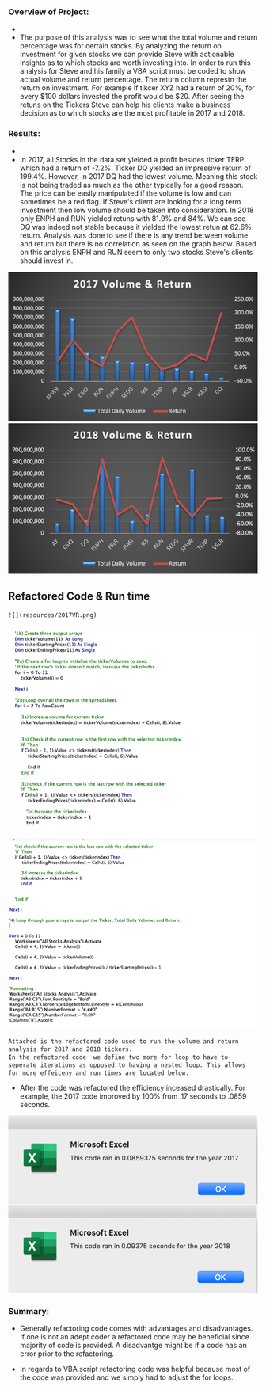 ### Overview of Project:
-
- The purpose of this analysis was to see what the total volume and return percentage was for certain stocks. By analyzing the return on investment for given stocks we can provide Steve with actionable insights as to which stocks are worth investing into. In order to run this analysis for Steve and his family a VBA script must be coded to show actual volume and return percentage. The return column represtn the return on investment. For example if tikcer XYZ had a return of 20%, for every $100 dollars invested the profit would be $20. After seeing the retuns on the  Tickers Steve can help his clients make a business decision as to which stocks are the most profitable in 2017 and 2018. 
[]()



### Results:
-
-	In 2017, all Stocks in the data set yielded a profit besides ticker TERP which had a return of -7.2%. Ticker DQ yielded an impressive return of 199.4%. However, in 2017 DQ had the lowest volume. Meaning this stock is not being traded as much as the other typically for a good reason. The price can be easily manipulated if the volume is low and can sometimes be a red flag. If Steve's client are looking for a long term investment then low volume should be taken into consideration. In 2018 only ENPH and RUN yielded retuns with 81.9% and 84%. We can see DQ was indeed not stable because it yielded the lowest retun at 62.6% return. Analysis was done to see if there is any trend between volume and return but there is no correlation as seen on the graph below. Based on this analysis ENPH and RUN seem to only two stocks Steve's clients should invest in.

 ![alt text](https://github.com/ArshiSingh95/Stock-Analysis/blob/master/Resources/2017VR.png?raw=True)
 ![](Resources/2018VR.png)
 
 
 
 ## Refactored Code & Run time
 	
 	
 	![](resources/2017VR.png)
 ![](Resources/Code_Refactored1.png)
 ![](Resources/Code_Refactored2.png)
 	
 	
 	
 	Attached is the refactored code used to run the volume and return analysis for 2017 and 2018 tickers.
 	In the refactored code  we define two more for loop to have to seperate iterations as opposed to having a nested loop. This allows for more effeiceny and run times are located below. 
 
 
 
 - After the code was refactored the efficiency inceased drastically. For example, the 2017 code improved by 100% from .17 seconds to .0859 seconds.
 
 
 
 ![](Resources/VBA_Challenge_2017.png)
 ![](Resources/VBA_Challenge_2018.png)



### Summary: 
-  Generally refactoring code comes with advantages and disadvantages. If one is not an adept coder a refactored code may be beneficial since majority of code is provided. A disadvantge might be if a code has an error prior to the refactoring. 

-  In regards to VBA script refactoring code was helpful because most of the code was provided and we simply had to adjust the for loops.
